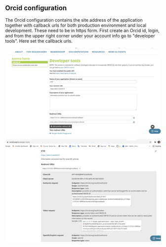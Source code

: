 ## Orcid configuration

The Orcid configuration contains the site address of the application together with callback urls for both production environment 
and local development. These need to be in https form. First create an Orcid id, login, and from the upper right corner under 
your account info go to "developer tools". Here set the callback urls. 


![Orcid1](/docs/orcid_devtools1.png)

![Orcid2](/docs/orcid_devtools2.png)


